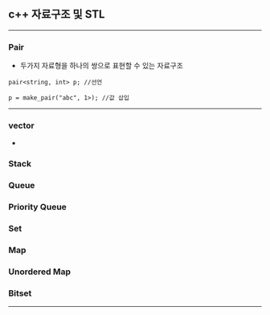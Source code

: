 ## c++ 자료구조 및 STL

<hr>

### Pair
- 두가지 자료형을 하나의 쌍으로 표현할 수 있는 자료구조

```
pair<string, int> p; //선언

p = make_pair("abc", 1>); //값 삽입

```
<hr>

### vector
- 



### Stack



### Queue


### Priority Queue


### Set


### Map


### Unordered Map




### Bitset

<hr>
